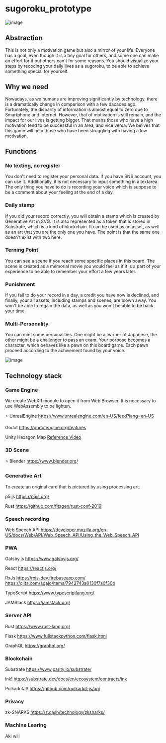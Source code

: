 # sugoroku_prototype

![image](https://user-images.githubusercontent.com/24355719/70390225-6c78b080-1a0c-11ea-81ae-07644b4b716c.png)

## Abstraction

This is not only a motivation game but also a mirror of your life. Everyone has a goal, even though it is a tiny goal for others, and some one can make an effort for it but others can't for some reasons.
You should visualize your steps by recoding your daily lives as a sugoroku, to be able to achieve something special for yourself.

## Why we need

Nowadays, as we humans are improving significantly by technology, there is a dramatically change in comparison with a few dacades ago. Fortunately, the disparity of information is almost equal to zero due to Smartphone and Internet. However, that of motivation is still remain, and the impact for our lives is getting bigger. That means those who have a high motivation tend to be successful in an area, and vice versa. We belives that this game will help those who have been struggling with having a low motivation.

## Functions

### No texting, no register

You don't need to register your personal data. If you have SNS account, you can use it.
Additionally, it is not necessary to input something in a textarea. The only thing you have to do is recording your voice which is suppose to be a comment about your feeling at the end of a day.

### Daily stamp

If you did your record correctly, you will obtain a stamp which is created by Generative Art in SVG. It is also represented as a token that is stored in Substrate, which is a kind of blockchain. It can be used as an asset, as well as an art that you are the only one you have. The point is that the same one doesn't exist with two here.

### Terning Point

You can see a scene if you reach some specific places in this board. The scene is created as a memorial movie you would feel as if it is a part of your experience to be able to remember your effort a few years later.

### Punishment

If you fail to do your record in a day, a credit you have now is declined, and finally, your all assets, including stamps and scenes, are blown away. You won't be able to regain the data, as well as you won't be able to be back your time.

### Multi-Personality
You can mint some personalities. One might be a learner of Japanese, the other might be a challenger to pass an exam. Your porpose becomes a character, which behaves like a pawn on this board game. Each pawn proceed according to the achivement found by your voice.

![image](https://user-images.githubusercontent.com/24355719/70613617-4c373480-1c4c-11ea-975b-ecb26274bfe0.png)

## Technology stack

### Game Engine

We create WebXR module to open it from Web Browser. It is necessary to use WebAssembly to be lighten.

:star: UnrealEngine
https://www.unrealengine.com/en-US/feed?lang=en-US

Godot
https://godotengine.org/features

Unity
Hexagon Map
[Reference Video](https://www.youtube.com/watch?v=qH7sJfYLdR4)



### 3D Scene

:star: Blender
https://www.blender.org/


### Generative Art

To create an original card that is pictured by using processing art.

p5.js
https://p5js.org/

Rust
https://github.com/fitzgen/rust-conf-2019


### Speech recording

Web Speech API
https://developer.mozilla.org/en-US/docs/Web/API/Web_Speech_API/Using_the_Web_Speech_API


### PWA

Gatsby.js
https://www.gatsbyjs.org/

React
https://reactjs.org/

RxJs
https://rxjs-dev.firebaseapp.com/
https://qiita.com/agajo/items/7942743a0130f7a0f30b

TypeScript
https://www.typescriptlang.org/

JAMStack
https://jamstack.org/


### Server API

Rust
https://www.rust-lang.org/

Flask
https://www.fullstackpython.com/flask.html

GraphQL
https://graphql.org/


### Blockchain

Substrate
https://www.parity.io/substrate/

ink!
https://substrate.dev/docs/en/ecosystem/contracts/ink

PolkadotJS
https://github.com/polkadot-js/api

### Privacy

zk-SNARKS
https://z.cash/technology/zksnarks/


### Machine Learing

Aki will

